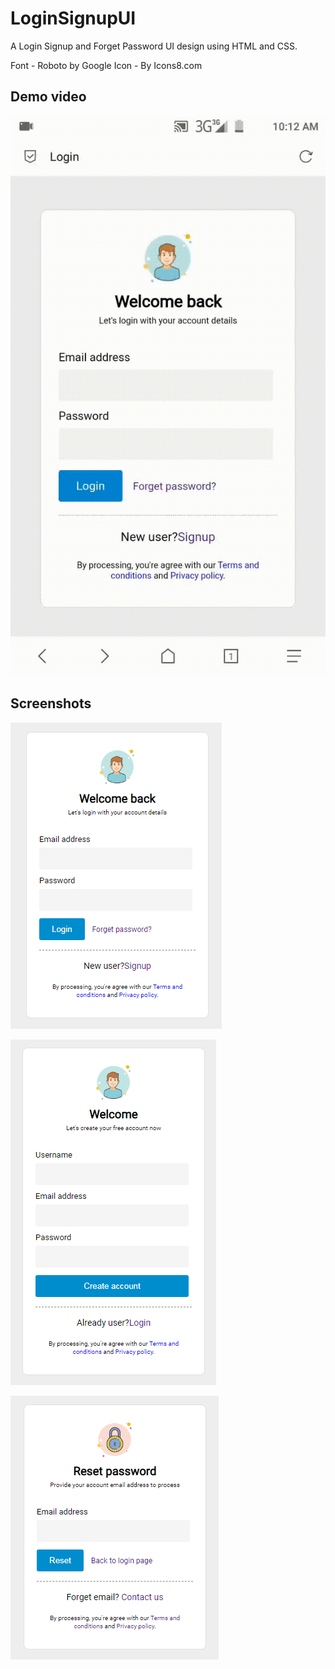 # LoginSignupUI
A Login Signup and Forget Password UI design using HTML and CSS.

Font - Roboto by Google
Icon - By Icons8.com
## Demo video
![Demo](https://github.com/ovidas00/LoginSignupUI/raw/main/Demo/full_demo.gif)
## Screenshots
![LoginSc](https://github.com/ovidas00/LoginSignupUI/raw/main/Demo/login_sc.PNG)

![LoginSc](https://github.com/ovidas00/LoginSignupUI/raw/main/Demo/signup_sc.PNG)

![LoginSc](https://github.com/ovidas00/LoginSignupUI/raw/main/Demo/forget_sc.PNG)
